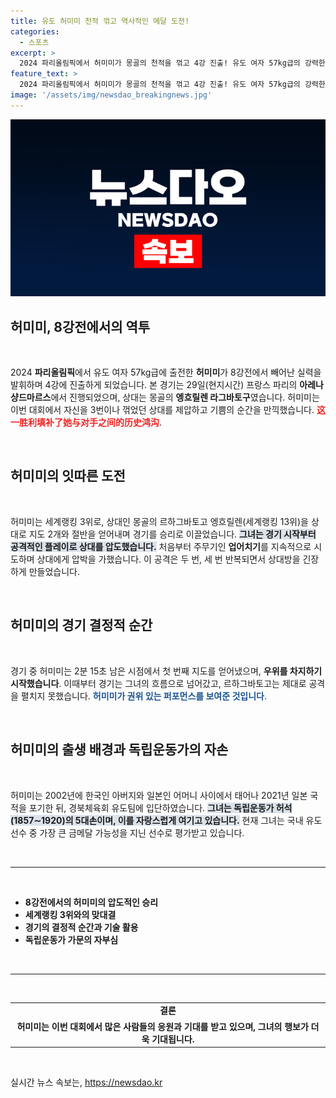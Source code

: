 ```yaml
---
title: 유도 허미미 천적 꺾고 역사적인 메달 도전!
categories:
  - 스포츠
excerpt: >
  2024 파리올림픽에서 허미미가 몽골의 천적을 꺾고 4강 진출! 유도 여자 57kg급의 강력한 도전기를 살펴보세요. 150년 역사 속 독립운동가의 후손이자, 금메달 기대주인 그녀의 열정을 응원합니다!
feature_text: >
  2024 파리올림픽에서 허미미가 몽골의 천적을 꺾고 4강 진출! 유도 여자 57kg급의 강력한 도전기를 살펴보세요. 150년 역사 속 독립운동가의 후손이자, 금메달 기대주인 그녀의 열정을 응원합니다!
image: '/assets/img/newsdao_breakingnews.jpg'
---
```


<p><img src="/assets/img/newsdao_breakingnews.jpg" alt="implanttips 속보" /></p>

<h2 data-ke-size="size26">허미미, 8강전에서의 역투</h2>

<p data-ke-size="size16">&nbsp;</p>

<p data-ke-size="size16">2024 <b>파리올림픽</b>에서 유도 여자 57kg급에 출전한 <b>허미미</b>가 8강전에서 빼어난 실력을 발휘하며 4강에 진출하게 되었습니다. 본 경기는 29일(현지시간) 프랑스 파리의 <b>아레나 샹드마르스</b>에서 진행되었으며, 상대는 몽골의 <b>엥흐릴렌 라그바토구</b>였습니다. 허미미는 이번 대회에서 자신을 3번이나 꺾었던 상대를 제압하고 기쁨의 순간을 만끽했습니다. <b><span style="color: #ee2323;">这一胜利填补了她与对手之间的历史鸿沟</span></b>.</p>

<p data-ke-size="size16">&nbsp;</p>

<h2 data-ke-size="size26">허미미의 잇따른 도전</h2>

<p data-ke-size="size16">&nbsp;</p>

<p data-ke-size="size16">허미미는 세계랭킹 3위로, 상대인 몽골의 르하그바토고 엥흐릴렌(세계랭킹 13위)을 상대로 지도 2개와 절반을 얻어내며 경기를 승리로 이끌었습니다. <b><span style="background-color: #21538527;">그녀는 경기 시작부터 공격적인 플레이로 상대를 압도했습니다.</span></b> 처음부터 주무기인 <b>업어치기</b>를 지속적으로 시도하며 상대에게 압박을 가했습니다. 이 공격은 두 번, 세 번 반복되면서 상대방을 긴장하게 만들었습니다.</p>

<p data-ke-size="size16">&nbsp;</p>

<h2 data-ke-size="size26">허미미의 경기 결정적 순간</h2>

<p data-ke-size="size16">&nbsp;</p>

<p data-ke-size="size16">경기 중 허미미는 2분 15초 남은 시점에서 첫 번째 지도를 얻어냈으며, <b>우위를 차지하기 시작했습니다</b>. 이때부터 경기는 그녀의 흐름으로 넘어갔고, 르하그바토고는 제대로 공격을 펼치지 못했습니다. <b><span style="color: #1a5490;">허미미가 권위 있는 퍼포먼스를 보여준 것입니다</span></b>.</p>

<p data-ke-size="size16">&nbsp;</p>

<h2 data-ke-size="size26">허미미의 출생 배경과 독립운동가의 자손</h2>

<p data-ke-size="size16">&nbsp;</p>

<p data-ke-size="size16">허미미는 2002년에 한국인 아버지와 일본인 어머니 사이에서 태어나 2021년 일본 국적을 포기한 뒤, 경북체육회 유도팀에 입단하였습니다. <b><span style="background-color: #21538527;">그녀는 독립운동가 허석(1857∼1920)의 5대손이며, 이를 자랑스럽게 여기고 있습니다.</span></b> 현재 그녀는 국내 유도 선수 중 가장 큰 금메달 가능성을 지닌 선수로 평가받고 있습니다.</p>

<p data-ke-size="size16">&nbsp;</p>

<hr>

<p data-ke-size="size16">&nbsp;</p>

<ul>
    <li><b>8강전에서의 허미미의 압도적인 승리</b></li>
    <li><b>세계랭킹 3위와의 맞대결</b></li>
    <li><b>경기의 결정적 순간과 기술 활용</b></li>
    <li><b>독립운동가 가문의 자부심</b></li>
</ul>

<p data-ke-size="size16">&nbsp;</p>

<hr>

<p data-ke-size="size16">&nbsp;</p>

<table style="width: 100%;">
    <tbody>
        <tr>
            <td style="text-align: center; height: 17px;"><b>결론</b></td>
        </tr>
        <tr>
            <td style="text-align: center; height: 17px;"><b>허미미는 이번 대회에서 많은 사람들의 응원과 기대를 받고 있으며, 그녀의 행보가 더욱 기대됩니다.</b></td>
        </tr>
    </tbody>
</table>

<p data-ke-size="size16">&nbsp;</p>
실시간 뉴스 속보는, <a href="https://newsdao.kr" rel="dofollow">https://newsdao.kr</a>


